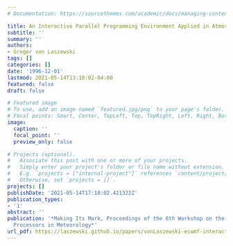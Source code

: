 ```yaml
---
# Documentation: https://sourcethemes.com/academic/docs/managing-content/

title: An Interactive Parallel Programming Environment Applied in Atmospheric Science
subtitle: ''
summary: ''
authors:
- Gregor von Laszewski
tags: []
categories: []
date: '1996-12-01'
lastmod: 2021-05-14T13:18:02-04:00
featured: false
draft: false

# Featured image
# To use, add an image named `featured.jpg/png` to your page's folder.
# Focal points: Smart, Center, TopLeft, Top, TopRight, Left, Right, BottomLeft, Bottom, BottomRight.
image:
  caption: ''
  focal_point: ''
  preview_only: false

# Projects (optional).
#   Associate this post with one or more of your projects.
#   Simply enter your project's folder or file name without extension.
#   E.g. `projects = ["internal-project"]` references `content/project/deep-learning/index.md`.
#   Otherwise, set `projects = []`.
projects: []
publishDate: '2021-05-14T17:18:02.421322Z'
publication_types:
- '1'
abstract: ''
publication: '*Making Its Mark, Proceedings of the 6th Workshop on the Use of Parallel
  Processors in Meteorology*'
url_pdf: https://laszewski.github.io/papers/vonLaszewski-ecwmf-interactive.pdf
---
```

